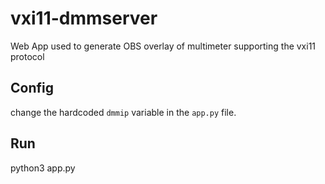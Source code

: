 # vxi11-dmmserver
Web App used to generate OBS overlay of multimeter supporting the vxi11 protocol

## Config

change the hardcoded `dmmip` variable in the `app.py` file.

## Run

python3 app.py
